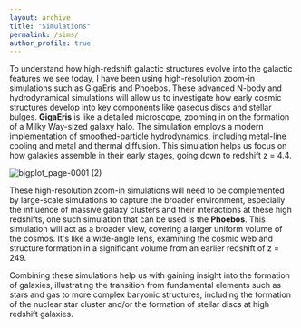 ```yaml
---
layout: archive
title: "Simulations"
permalink: /sims/
author_profile: true
---
```


To understand how high-redshift galactic structures evolve into the galactic features we see today, I have been using high-resolution zoom-in simulations such as GigaEris and Phoebos.  These advanced N-body and hydrodynamical simulations will allow us to investigate how early cosmic structures develop into key components like gaseous discs and stellar bulges. **GigaEris** is like a detailed microscope, zooming in on the formation of a Milky Way-sized galaxy halo. The simulation employs a modern implementation of smoothed-particle hydrodynamics, including metal-line cooling and metal and thermal diffusion. This simulation helps us focus on how galaxies assemble in their early stages, going down to redshift z = 4.4. 

![bigplot_page-0001 (2)](https://github.com/fvandonkelaar/Fvandonkelaar.github.io/assets/57528256/c0938e10-5dd7-4b3d-9c4d-c2bbabd4eb3a)

These high-resolution zoom-in simulations will need to be complemented by large-scale simulations to capture the broader environment, especially the influence of massive galaxy clusters and their interactions at these high redshifts, one such simulation that can be used is the **Phoebos**. This simulation will act as a broader view, covering a larger uniform volume of the cosmos. It's like a wide-angle lens, examining the cosmic web and structure formation in a significant volume from an earlier redshift of z = 249.  

Combining these simulations help us with gaining insight into the formation of galaxies, illustrating the transition from fundamental elements such as stars and gas to more complex baryonic structures, including the formation of the nuclear star cluster and/or the formation of stellar discs at high redshift galaxies.
